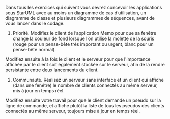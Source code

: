 Dans tous les exercices qui suivent vous devrez concevoir les applications sous StarUML avec au moins un diagramme de cas d’utilisation, un diagramme de classe et plusieurs diagrammes de séquences, avant de vous lancer dans le codage.

1. Priorité. 
Modifiez le client de l’application Memo pour que sa fenêtre change la couleur de fond lorsque l’on utilise la molette de la souris (rouge pour un pense-bête très important ou urgent, blanc pour un pense-bête normal).

Modifiez ensuite à la fois le client et le serveur pour que l'importance affichée par le client soit également stockée sur le serveur, afin de la rendre persistante entre deux lancements du client.

2. Communauté. 
Réalisez un serveur sans interface et un client qui affiche (dans une fenêtre) le nombre de clients connectés au même serveur, mis à jour en temps réel.

Modifiez ensuite votre travail pour que le client demande un pseudo sur la ligne de commande, et affiche plutôt la liste de tous les pseudos des clients connectés au même serveur, toujours mise à jour en temps réel.
